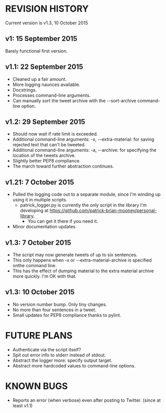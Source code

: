 REVISION HISTORY
================

Current version is v1.3, 10 October 2015


v1: 15 September 2015
---------------------
Barely functional first version.

v1.1: 22 September 2015
-----------------------
* Cleaned up a fair amount.
* More logging naunces available.
* Docstrings.
* Processes command-line arguments.
* Can manually sort the tweet archive with the --sort-archive command-line option.

v1.2: 29 September 2015
----------------------
* Should now wait if rate limit is exceeded.
* Additional command-line arguments: -x, --extra-material: for saving rejected text that can't be tweeted.
* Additional command-line arguments: -a, --archive: for specifying the location of the tweets archive.
* Slightly better PEP8 compliance.
* The march toward further abstraction continues.

v1.21: 7 October 2015
---------------------
* Pulled the logging code out to a separate module, since I'm winding up using it in multiple scripts.
  * patrick_logger.py is currently the only script in the library I'm developing at https://github.com/patrick-brian-mooney/personal-library.
    * You can get it there if you need it. 
* Minor documentation updates.

v1.3: 7 October 2015
--------------------
* The script may now generate tweets of up to six sentences.
* This only happens when -x or --extra-material-archive is specified onthe command line.
* This has the effect of dumping material to the extra material archive more quickly. I'm OK with that.

v1.3: 10 October 2015
---------------------
* No version number bump. Only tiny changes.
* No more than four sentences in a tweet.
* Small updates for PEP8 compliance thanks to pylint.

FUTURE PLANS
============
* Authenticate via the script itself?
* Spit out error info to stderr instead of stdout.
* Abstract the logger more: specify output target.
* Abstract more hardcoded values to command-line options.

KNOWN BUGS
==========
* Reports an error (when verbose) even after posting to Twitter. (since at least v1.1)